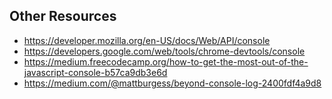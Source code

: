 ## Other Resources

* https://developer.mozilla.org/en-US/docs/Web/API/console
* https://developers.google.com/web/tools/chrome-devtools/console
* https://medium.freecodecamp.org/how-to-get-the-most-out-of-the-javascript-console-b57ca9db3e6d
* https://medium.com/@mattburgess/beyond-console-log-2400fdf4a9d8